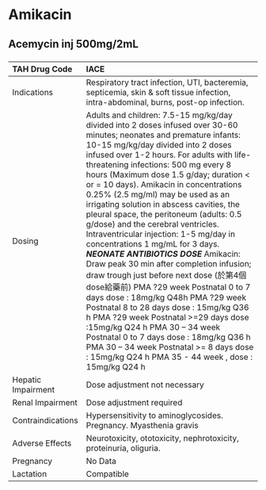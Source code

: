 # Amikacin

## Acemycin inj 500mg/2mL

##### 

| TAH Drug Code      | IACE                                                                                                                                                                                                                                                                                                                                                                                                                                                                                                                                                                                                                                                                                                                                                                                                                                                                                                                                                                                                                                                                |
|:-------------------|:--------------------------------------------------------------------------------------------------------------------------------------------------------------------------------------------------------------------------------------------------------------------------------------------------------------------------------------------------------------------------------------------------------------------------------------------------------------------------------------------------------------------------------------------------------------------------------------------------------------------------------------------------------------------------------------------------------------------------------------------------------------------------------------------------------------------------------------------------------------------------------------------------------------------------------------------------------------------------------------------------------------------------------------------------------------------|
| Indications        | Respiratory tract infection, UTI, bacteremia, septicemia, skin & soft tissue infection, intra-abdominal, burns, post-op infection.                                                                                                                                                                                                                                                                                                                                                                                                                                                                                                                                                                                                                                                                                                                                                                                                                                                                                                                                  |
| Dosing             | Adults and children: 7.5-15 mg/kg/day divided into 2 doses infused over 30-60 minutes; neonates and premature infants: 10-15 mg/kg/day divided into 2 doses infused over 1-2 hours. For adults with life-threatening infections: 500 mg every 8 hours (Maximum dose 1.5 g/day; duration < or = 10 days). Amikacin in concentrations 0.25% (2.5 mg/ml) may be used as an irrigating solution in abscess cavities, the pleural space, the peritoneum (adults: 0.5 g/dose) and the cerebral ventricles. Intraventricular injection: 1-5 mg/day in concentrations 1 mg/mL for 3 days. *****NEONATE ANTIBIOTICS DOSE***** Amikacin: Draw peak 30 min after completion infusion; draw trough just before next dose (於第4個dose給藥前) PMA ?29 week Postnatal 0 to 7 days dose : 18mg/kg Q48h PMA ?29 week Postnatal 8 to 28 days dose : 15mg/kg Q36 h PMA ?29 week Postnatal >=29 days dose :15mg/kg Q24 h PMA 30 – 34 week Postnatal 0 to 7 days dose : 18mg/kg Q36 h PMA 30 – 34 week Postnatal >= 8 days dose : 15mg/kg Q24 h PMA 35 - 44 week , dose : 15mg/kg Q24 h |
| Hepatic Impairment | Dose adjustment not necessary                                                                                                                                                                                                                                                                                                                                                                                                                                                                                                                                                                                                                                                                                                                                                                                                                                                                                                                                                                                                                                       |
| Renal Impairment   | Dose adjustment required                                                                                                                                                                                                                                                                                                                                                                                                                                                                                                                                                                                                                                                                                                                                                                                                                                                                                                                                                                                                                                            |
| Contraindications  | Hypersensitivity to aminoglycosides. Pregnancy. Myasthenia gravis                                                                                                                                                                                                                                                                                                                                                                                                                                                                                                                                                                                                                                                                                                                                                                                                                                                                                                                                                                                                   |
| Adverse Effects    | Neurotoxicity, ototoxicity, nephrotoxicity, proteinuria, oliguria.                                                                                                                                                                                                                                                                                                                                                                                                                                                                                                                                                                                                                                                                                                                                                                                                                                                                                                                                                                                                  |
| Pregnancy          | No Data                                                                                                                                                                                                                                                                                                                                                                                                                                                                                                                                                                                                                                                                                                                                                                                                                                                                                                                                                                                                                                                             |
| Lactation          | Compatible                                                                                                                                                                                                                                                                                                                                                                                                                                                                                                                                                                                                                                                                                                                                                                                                                                                                                                                                                                                                                                                          |

